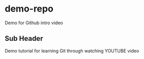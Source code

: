 # demo-repo
Demo for Github intro video

## Sub Header 

Demo tutorial for learning Git through watching YOUTUBE video

